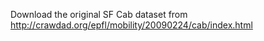 Download the original SF Cab dataset from http://crawdad.org/epfl/mobility/20090224/cab/index.html

